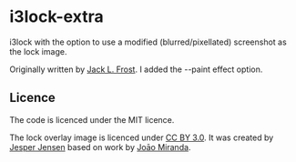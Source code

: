 # i3lock-extra

i3lock with the option to use a modified (blurred/pixellated) screenshot as
the lock image.

Originally written by
[Jack L. Frost](https://git.fleshless.org/misc/tree/README.md).
I added the --paint effect option.

## Licence
The code is licenced under the MIT licence.

The lock overlay image is licenced under
[CC BY 3.0](https://creativecommons.org/licenses/by/3.0/legalcode).
It was created by [Jesper Jensen](https://gist.github.com/DelusionalLogic) based
on work by [Joāo Miranda](https://thenounproject.com/term/lock/7657/).

